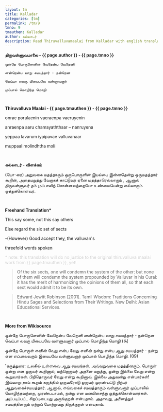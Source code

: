```yaml
---
layout: tm
title: Kalladar
categories: [tm]
permalink: /tm/9
tmno: 9
tmauthen: Kalladar
author: கல்லாடர்
description: Read Thiruvalluvamaalai from Kalladar with english translation
---
```


**திருவள்ளுவமாலை - {{ page.author }} - {{ page.tmno }}**

    ஒன்றே பொருளெனின் வேறென்ப வேறெனி

    னன்றென்ப வாறு சமயத்தார் - நன்றென

    வெப்பா லவரு மியைபவே வள்ளுவனார்

    முப்பால் மொழிந்த மொழி

<br>

**Thiruvalluva Maalai - {{ page.tmauthen }} - {{ page.tmno }}**

onrae porulaenin vaeraenpa vaeruyenin

anraenpa aaru chamayaththaar – nanruyena

yeppaa lavarum iyaipavae valluvanaar

muppaal molindhtha moli

<br>

**கல்லாடர் - விளக்கம்**

(பொ-ரை) அறுவகை மதத்தாரும் ஒருபொருளின் இயல்பை இன்னதென்று ஒருமதத்தார் கூறின், அதைமறுத்து வேறாகக் காட்டுவர் ஏனை மதத்தாரெல்லாரும் , ஆனால் திருவள்ளுவர் தம் முப்பாலிற் சொன்னவற்றையோ உண்மையென்று எல்லாரும் ஒத்துக்கொள்வர்.

<br>

**Freehand Translation\***

This say some, not this say others

Else regard the six set of sects

-(However) Good accept they, the valluvan's

threefold words spoken

<p style="color: lightgrey;">* note: this translation will do no justice to the original thiruvalluva maalai work from {{ page.tmauthen }}, yet!</p>

> Of the six sects, one will condemn the system of the other; but none of them will condemn the system propounded by Valluvar in his Cural: it has the merit of harmonizing the opinions of them all, so that each sect would admit it to be its own. 

> Edward Jewitt Robinson (2001). Tamil Wisdom: Traditions Concerning Hindu Sages and Selections from
Their Writings. New Delhi: Asian Educational Services.

<br>

**More from Wikisource**

ஒன்றே பொருளெனின் வேறென்ப வேறெனி
னன்றென்ப வாறு சமயத்தார் - நன்றென
வெப்பா லவரு மியைபவே வள்ளுவனார்
முப்பால் மொழிந்த மொழி (௯)


ஒன்றே பொருள் எனின் வேறு என்ப வேறு எனின்
நன்று என்ப ஆறு சமயத்தார் - நன்று என
எப்பாலவரும் இயைபவே வள்ளுவனார்
முப்பால் பொழிந்த மொழி. (09)

'கருத்துரை:
உலகில் உள்ளவை ஆறு சமயங்கள். அவ்வறுவகை மதத்தினரும், பொருள் ஒன்று என ஒருவர் கூறினால், மற்றொருவர் அதனை மறுத்து, ஒன்று இல்லை வேறு என்று கூறுவார்கள். பிறிதொருவர் வேறு என்று கூறினால், இல்லை அதுவன்று என்பார்கள்! இவ்வாறு தாம் கூறும் கருத்தில் ஒருவரோடு ஒருவர் முரண்பட்டு நிற்பர் ஆறுவகைச்சமயத்தார். ஆனால், எவ்வகைச் சமயத்தாரும் வள்ளுவனார் முப்பாலில் மொழிந்தவற்றை, முரண்படாமல், நன்று என மனமிசைந்து ஒத்துக்கொள்வார்கள். அப்படிப்பட்ட சிறப்புடையது அருங்குறள் என்பதாம். அதாவது, அனைத்துச் சமயத்தினரும் ஏற்றுப் போற்றுவது திருக்குறள் என்பதாம். 
